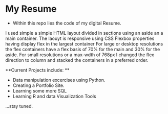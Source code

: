 # My Resume

- Within this repo lies the code of my digital Resume. 

I used simple a simple HTML layout divided in sections using an aside an a main container. 
The laouyt is responsive using CSS Flexbox properties having display flex in the largest container 
For large or desktop resolutions the flex containers have a flex basis of 70% for the main and 30% for the aside. 
For small resolutions or a max-wdth of 768px I changed the flex direction to column and stacked the containers in a preferred order.

**Current Projects include: **

- Data manipulation excercises using Python.
- Creating a Portfolio Site.
- Learning some more SQL
- Learning R and data Visualization Tools

...stay tuned.
